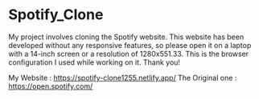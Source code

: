 # Spotify_Clone

My project involves cloning the Spotify website.
This website has been developed without any responsive features,
so please open it on a laptop with a 14-inch screen or a resolution of 1280x551.33.
This is the browser configuration I used while working on it.
Thank you!

My Website :
https://spotify-clone1255.netlify.app/
The Original one :
https://open.spotify.com/
